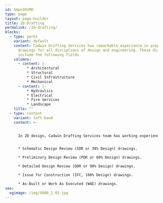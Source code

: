 ```yaml
---
id: Smpo3OzMO
type: page
layout: page-builder
title: 2D Drafting
permalink: /2d-drafting/
blocks:
  - type: perks
    variant: default
    content: Cadwin Drafting Services has remarkable experience in preparing 2D
      drawings for all disciplines of design and engineering. These disciplines
      include the following fields.
    columns:
      - content: |-
          * Architectural    
          * Structural   
          * Civil Infrastructure 
          * Mechanical
      - content: |-
          * Hydraulics   
          * Electrical   
          * Fire Services
          * Landscape
    title: ""
  - type: content
    variant: left-hand
    content: >-
      

      In 2D design, Cadwin Drafting Services team has working experience of preparing drawings for all phases of design. These design phases include.


      * Schematic Design Review (SDR or 30% Design) drawings.    

      * Preliminary Design Review (PDR or 60% Design) drawings.     

      * Detailed Design Review (DDR or 90% Design) drawings. 

      * Issue for Construction (IFC, 100% Design) drawings.

      * As-Built or Work As Executed (WAE) drawings.
seo:
  ogimage: /img/4000_2_01.jpg
---
```

